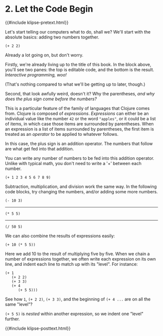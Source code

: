 # 2. Let the Code Begin

{{#include klipse-pretext.html}}

Let's start telling our computers what to do, shall we?
We'll start with the absolute basics: adding two numbers together.

```klipse
(+ 2 2)
```

Already a lot going on, but don't worry.

Firstly, we're already living up to the title of this book.
In the block above, you'll see two panes:
the top is editable code, and the bottom is the result.
*Interactive programming, woo!*

(That's nothing compared to what we'll be getting up to later, though.)

Second, that look awfully weird, doesn't it?
Why the parentheses, *and why does the plus sign come before the numbers?*

This is a particular feature of the family of languages that Clojure comes from.
Clojure is composed of *expressions*.
*Expressions* can either be an individual value like the number `42`
or the word `"apples"`, or it could be a list of items, in which
case those items are surrounded by parentheses.
When an expression is a list of items
surrounded by parentheses, the first item is treated as an *operator* to be
applied to whatever follows.

In this case, the plus sign is an addition operator.
The numbers that follow are what get fed into that addition.

You can write any number of numbers to be fed into this addition operator.
Unlike with typical math, you don't need to write a '+' between each number.

```klipse
(+ 1 2 3 4 5 6 7 8 9)
```

Subtraction, multiplication, and division work the same way.
In the following code blocks, try changing the numbers, and/or
adding some more numbers.

```klipse
(- 10 3)
```

<hr />

```klipse
(* 5 5)
```

<hr />

```klipse
(/ 50 5)
```

We can also combine the results of expressions easily:

```klipse
(+ 10 (* 5 5))
```

Here we add 10 to the result of multiplying five by five.
When we chain a number of expressions together, we often write each expression
on its own line, and indent each line to match up with its "level".
For instance:

```klipse
(+ 1
   (+ 2 2)
   (+ 3 3)
   (+ 4
      (+ 5 5)))
```

See how `1`, `(+ 2 2)`, `(+ 3 3)`, and the beginning of `(+ 4 ...` are on all the same "level"?

`(+ 5 5)` is *nested* within another expression, so we indent one "level" further.


{{#include klipse-posttext.html}}
